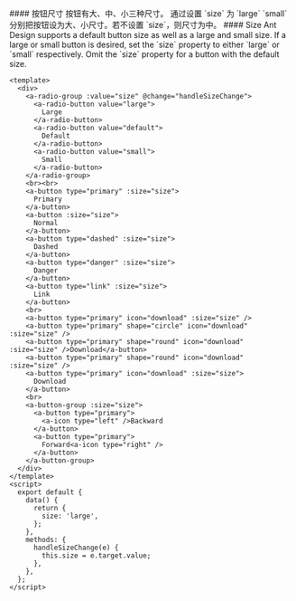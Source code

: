 <cn>
#### 按钮尺寸
按钮有大、中、小三种尺寸。
通过设置 `size` 为 `large` `small` 分别把按钮设为大、小尺寸。若不设置 `size`，则尺寸为中。
</cn>

<us>
#### Size
Ant Design supports a default button size as well as a large and small size.
If a large or small button is desired, set the `size` property to either `large` or `small` respectively. Omit the `size` property for a button with the default size.
</us>

```vue
<template>
  <div>
    <a-radio-group :value="size" @change="handleSizeChange">
      <a-radio-button value="large">
        Large
      </a-radio-button>
      <a-radio-button value="default">
        Default
      </a-radio-button>
      <a-radio-button value="small">
        Small
      </a-radio-button>
    </a-radio-group>
    <br><br>
    <a-button type="primary" :size="size">
      Primary
    </a-button>
    <a-button :size="size">
      Normal
    </a-button>
    <a-button type="dashed" :size="size">
      Dashed
    </a-button>
    <a-button type="danger" :size="size">
      Danger
    </a-button>
    <a-button type="link" :size="size">
      Link
    </a-button>
    <br>
    <a-button type="primary" icon="download" :size="size" />
    <a-button type="primary" shape="circle" icon="download" :size="size" />
    <a-button type="primary" shape="round" icon="download" :size="size" />Download</a-button>
    <a-button type="primary" shape="round" icon="download" :size="size" />
    <a-button type="primary" icon="download" :size="size">
      Download
    </a-button>
    <br>
    <a-button-group :size="size">
      <a-button type="primary">
        <a-icon type="left" />Backward
      </a-button>
      <a-button type="primary">
        Forward<a-icon type="right" />
      </a-button>
    </a-button-group>
  </div>
</template>
<script>
  export default {
    data() {
      return {
        size: 'large',
      };
    },
    methods: {
      handleSizeChange(e) {
        this.size = e.target.value;
      },
    },
  };
</script>
```
